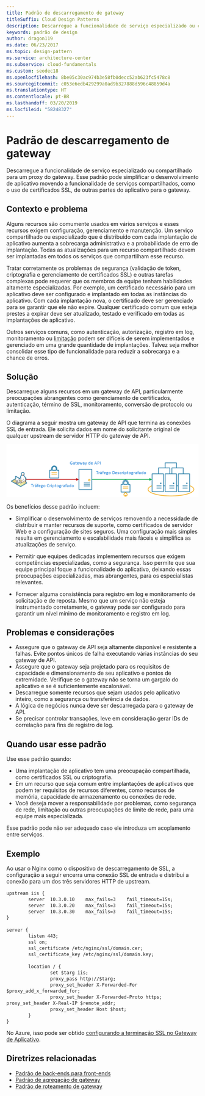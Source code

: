 ```yaml
---
title: Padrão de descarregamento de gateway
titleSuffix: Cloud Design Patterns
description: Descarregue a funcionalidade de serviço especializado ou compartilhado para um proxy do gateway.
keywords: padrão de design
author: dragon119
ms.date: 06/23/2017
ms.topic: design-pattern
ms.service: architecture-center
ms.subservice: cloud-fundamentals
ms.custom: seodec18
ms.openlocfilehash: 8be05c30ac974b3e58fb0decc52ab623fc5478c8
ms.sourcegitcommit: c053e6edb429299a0ad9b327888d596c48859d4a
ms.translationtype: HT
ms.contentlocale: pt-BR
ms.lasthandoff: 03/20/2019
ms.locfileid: "58248327"
---
```

# <a name="gateway-offloading-pattern"></a>Padrão de descarregamento de gateway

Descarregue a funcionalidade de serviço especializado ou compartilhado para um proxy do gateway. Esse padrão pode simplificar o desenvolvimento de aplicativo movendo a funcionalidade de serviços compartilhados, como o uso de certificados SSL, de outras partes do aplicativo para o gateway.

## <a name="context-and-problem"></a>Contexto e problema

Alguns recursos são comumente usados em vários serviços e esses recursos exigem configuração, gerenciamento e manutenção. Um serviço compartilhado ou especializado que é distribuído com cada implantação de aplicativo aumenta a sobrecarga administrativa e a probabilidade de erro de implantação. Todas as atualizações para um recurso compartilhado devem ser implantadas em todos os serviços que compartilham esse recurso.

Tratar corretamente os problemas de segurança (validação de token, criptografia e gerenciamento de certificados SSL) e outras tarefas complexas pode requerer que os membros da equipe tenham habilidades altamente especializadas. Por exemplo, um certificado necessário para um aplicativo deve ser configurado e implantado em todas as instâncias do aplicativo. Com cada implantação nova, o certificado deve ser gerenciado para se garantir que ele não expire. Qualquer certificado comum que esteja prestes a expirar deve ser atualizado, testado e verificado em todas as implantações de aplicativo.

Outros serviços comuns, como autenticação, autorização, registro em log, monitoramento ou [limitação](./throttling.md) podem ser difíceis de serem implementados e gerenciado em uma grande quantidade de implantações. Talvez seja melhor consolidar esse tipo de funcionalidade para reduzir a sobrecarga e a chance de erros.

## <a name="solution"></a>Solução

Descarregue alguns recursos em um gateway de API, particularmente preocupações abrangentes como gerenciamento de certificados, autenticação, término de SSL, monitoramento, conversão de protocolo ou limitação.

O diagrama a seguir mostra um gateway de API que termina as conexões SSL de entrada. Ele solicita dados em nome do solicitante original de qualquer upstream de servidor HTTP do gateway de API.

 ![Diagrama do padrão de descarregamento de gateway](./_images/gateway-offload.png)

Os benefícios desse padrão incluem:

- Simplificar o desenvolvimento de serviços removendo a necessidade de distribuir e manter recursos de suporte, como certificados de servidor Web e a configuração de sites seguros. Uma configuração mais simples resulta em gerenciamento e escalabilidade mais fáceis e simplifica as atualizações de serviço.

- Permitir que equipes dedicadas implementem recursos que exigem competências especializadas, como a segurança. Isso permite que sua equipe principal foque a funcionalidade do aplicativo, deixando essas preocupações especializadas, mas abrangentes, para os especialistas relevantes.

- Fornecer alguma consistência para registro em log e monitoramento de solicitação e de reposta. Mesmo que um serviço não esteja instrumentado corretamente, o gateway pode ser configurado para garantir um nível mínimo de monitoramento e registro em log.

## <a name="issues-and-considerations"></a>Problemas e considerações

- Assegure que o gateway de API seja altamente disponível e resistente a falhas. Evite pontos únicos de falha executando várias instâncias do seu gateway de API.
- Assegure que o gateway seja projetado para os requisitos de capacidade e dimensionamento de seu aplicativo e pontos de extremidade. Verifique se o gateway não se torna um gargalo do aplicativo e se é suficientemente escalonável.
- Descarregue somente recursos que sejam usados pelo aplicativo inteiro, como a segurança ou transferência de dados.
- A lógica de negócios nunca deve ser descarregada para o gateway de API.
- Se precisar controlar transações, leve em consideração gerar IDs de correlação para fins de registro de log.

## <a name="when-to-use-this-pattern"></a>Quando usar esse padrão

Use esse padrão quando:

- Uma implantação de aplicativo tem uma preocupação compartilhada, como certificados SSL ou criptografia.
- Em um recurso que seja comum entre implantações de aplicativos que podem ter requisitos de recursos diferentes, como recursos de memória, capacidade de armazenamento ou conexões de rede.
- Você deseja mover a responsabilidade por problemas, como segurança de rede, limitação ou outras preocupações de limite de rede, para uma equipe mais especializada.

Esse padrão pode não ser adequado caso ele introduza um acoplamento entre serviços.

## <a name="example"></a>Exemplo

Ao usar o Nginx como o dispositivo de descarregamento de SSL, a configuração a seguir encerra uma conexão SSL de entrada e distribui a conexão para um dos três servidores HTTP de upstream.

```console
upstream iis {
        server  10.3.0.10    max_fails=3    fail_timeout=15s;
        server  10.3.0.20    max_fails=3    fail_timeout=15s;
        server  10.3.0.30    max_fails=3    fail_timeout=15s;
}

server {
        listen 443;
        ssl on;
        ssl_certificate /etc/nginx/ssl/domain.cer;
        ssl_certificate_key /etc/nginx/ssl/domain.key;

        location / {
                set $targ iis;
                proxy_pass http://$targ;
                proxy_set_header X-Forwarded-For $proxy_add_x_forwarded_for;
                proxy_set_header X-Forwarded-Proto https;
proxy_set_header X-Real-IP $remote_addr;
                proxy_set_header Host $host;
        }
}
```

No Azure, isso pode ser obtido [configurando a terminação SSL no Gateway de Aplicativo](/azure/application-gateway/tutorial-ssl-cli).

## <a name="related-guidance"></a>Diretrizes relacionadas

- [Padrão de back-ends para front-ends](./backends-for-frontends.md)
- [Padrão de agregação de gateway](./gateway-aggregation.md)
- [Padrão de roteamento de gateway](./gateway-routing.md)
